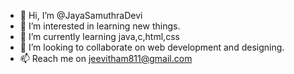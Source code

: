 - 👋 Hi, I’m @JayaSamuthraDevi
- 👀 I’m interested in learning new things.
- 🌱 I’m currently learning java,c,html,css
- 💞️ I’m looking to collaborate on web development and designing.
- 📫 Reach me on jeevitham811@gmail.com 
